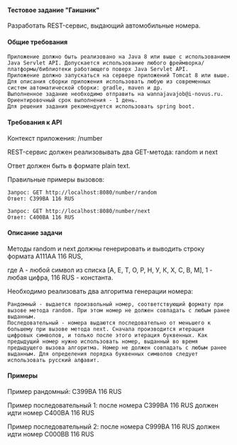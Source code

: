 #### Тестовое задание "Гаишник"

Разработать REST-сервис, выдающий автомобильные номера.

#### Общие требования

    Приложение должно быть реализовано на Java 8 или выше с использованием Java Servlet API. Допускается использование любого фреймворка/платформы/библиотеки работающего поверх Java Servlet API.
    Приложение должно запускаться на сервере приложений Tomcat 8 или выше.
    Для описания сборки приложения использовать любую из современных систем автоматической сборки: gradle, maven и др.
    Выполненное задание необходимо отправить на wannajavajob@i-novus.ru.
    Ориентировочный срок выполнения - 1 день.
    Для решения задания рекомендуется использовать spring boot.

#### Требования к API

Контекст приложения: /number

REST-сервис должен реализовывать два GET-метода: random и next

Ответ должен быть в формате plain text.

Правильные примеры вызовов:

    Запрос: GET http://localhost:8080/number/random
    Ответ: C399BA 116 RUS

    Запрос: GET http://localhost:8080/number/next
    Ответ: C400BA 116 RUS

#### Описание задачи

Методы random и next должны генерировать и выводить строку формата A111AA 116 RUS,

где A - любой символ из списка [А, Е, Т, О, Р, Н, У, К, Х, С, В, М], 1 - любая цифра, 116 RUS - константа.

Необходимо реализовать два алгоритма генерации номера:

    Рандомный - выдается произвольный номер, соответствующий формату при вызове метода random. При этом номер не должен совпадать с любым ранее выданным.
    Последовательный - номера выдаются последовательно от меньшего к большему при вызове метода next. Сначала производится итерация цифровых символов, и только после этого итерация буквенных. Как предыдущий номер нужно использовать номер, выданный во время предыдущего вызова алгоритма. Номер не должен совпадать с любым ранее выданным. Для определения порядка буквенных символов следует использовать русский алфавит.

#### Примеры

Пример рандомный: C399BA 116 RUS

Пример последовательный 1: после номера C399BA 116 RUS должен идти номер C400BA 116 RUS

Пример последовательный 2: после номера C999BA 116 RUS должен идти номер C000BB 116 RUS
